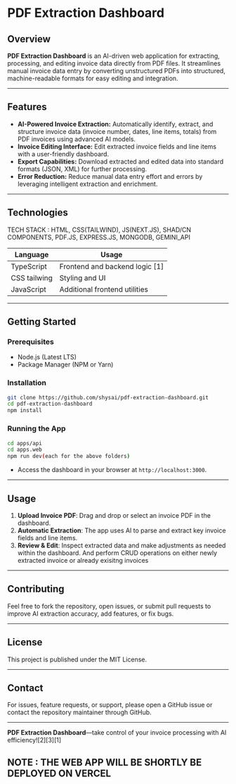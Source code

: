 # PDF Extraction Dashboard

## Overview

**PDF Extraction Dashboard** is an AI-driven web application for extracting, processing, and editing invoice data directly from PDF files. It streamlines manual invoice data entry by converting unstructured PDFs into structured, machine-readable formats for easy editing and integration.

***

## Features

- **AI-Powered Invoice Extraction:** Automatically identify, extract, and structure invoice data (invoice number, dates, line items, totals) from PDF invoices using advanced AI models.
- **Invoice Editing Interface:** Edit extracted invoice fields and line items with a user-friendly dashboard.
- **Export Capabilities:** Download extracted and edited data into standard formats (JSON, XML) for further processing.
- **Error Reduction:** Reduce manual data entry effort and errors by leveraging intelligent extraction and enrichment.

***

## Technologies

TECH STACK : HTML, CSS(TAILWIND), JS(NEXT.JS), SHAD/CN COMPONENTS, PDF.JS, EXPRESS.JS, MONGODB, GEMINI_API 

| Language     | Usage                          |
|--------------|-------------------------------|
| TypeScript   | Frontend and backend logic [1] |
| CSS tailwing | Styling and UI                |
| JavaScript   | Additional frontend utilities |

***

## Getting Started

### Prerequisites

- Node.js (Latest LTS)
- Package Manager (NPM or Yarn)

### Installation

```bash
git clone https://github.com/shysai/pdf-extraction-dashboard.git
cd pdf-extraction-dashboard
npm install
```

### Running the App

```bash
cd apps/api
cd apps.web
npm run dev(each for the above folders) 
```
- Access the dashboard in your browser at `http://localhost:3000`.

***

## Usage

1. **Upload Invoice PDF**: Drag and drop or select an invoice PDF in the dashboard.
2. **Automatic Extraction**: The app uses AI to parse and extract key invoice fields and line items.
3. **Review & Edit**: Inspect extracted data and make adjustments as needed within the dashboard. And perform CRUD operations on either newly extracted invoice or already exisitng invoices

***

## Contributing

Feel free to fork the repository, open issues, or submit pull requests to improve AI extraction accuracy, add features, or fix bugs.

***

## License

This project is published under the MIT License.

***

## Contact

For issues, feature requests, or support, please open a GitHub issue or contact the repository maintainer through GitHub.

***

**PDF Extraction Dashboard**—take control of your invoice processing with AI efficiency![2][3][1]


NOTE : THE WEB APP WILL BE SHORTLY BE DEPLOYED ON VERCEL
---
